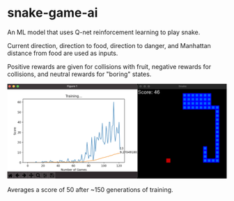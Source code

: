 # snake-game-ai
An ML model that uses Q-net reinforcement learning to play snake.

Current direction, direction to food, direction to danger, and Manhattan distance from food are used as inputs. 

Positive rewards are given for collisions with fruit, negative rewards for collisions, and neutral rewards for "boring" states.

<a href="url"><img src="assets/demo.png" width="1024" ></a>

Averages a score of 50 after ~150 generations of training.
